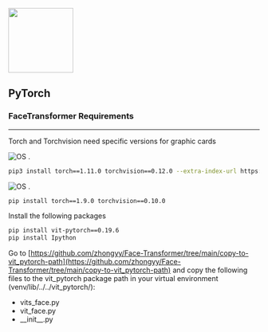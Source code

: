 <img src="https://cdn.icon-icons.com/icons2/2699/PNG/512/pytorch_logo_icon_169823.png" width=130></img>
## PyTorch

### FaceTransformer Requirements

---

Torch and Torchvision need specific versions for graphic cards

![OS](https://img.shields.io/badge/NVIDIA-RTX3090-GREEN)
.

```bash
pip3 install torch==1.11.0 torchvision==0.12.0 --extra-index-url https://download.pytorch.org/whl/cu113
```

![OS](https://img.shields.io/badge/NVIDIA-GTX1070-GREEN)
.

```bash
pip install torch==1.9.0 torchvision==0.10.0
```

Install the following packages
```bash
pip install vit-pytorch==0.19.6
pip install Ipython
```

Go to [https://github.com/zhongyy/Face-Transformer/tree/main/copy-to-vit_pytorch-path](https://github.com/zhongyy/Face-Transformer/tree/main/copy-to-vit_pytorch-path) and
copy the following files to the vit_pytorch package path in your virtual environment (venv/lib/../../vit_pytorch/):

- vits_face.py 
- vit_face.py 
- \_\_init\_\_.py

